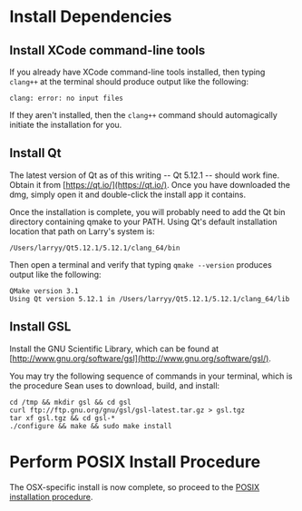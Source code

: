 # Install Dependencies

## Install XCode command-line tools
If you already have XCode command-line tools installed, then typing `clang++` at the terminal should produce output like the following:
```
clang: error: no input files
```
If they aren't installed, then the `clang++` command should automagically initiate the installation for you.

## Install Qt
The latest version of Qt as of this writing -- Qt 5.12.1 -- should work fine.  Obtain it from [https://qt.io/](https://qt.io/).  Once you have downloaded the dmg, simply open it and double-click the install app it contains.

Once the installation is complete, you will probably need to add the Qt bin directory containing qmake to your PATH. Using Qt's default installation location that path on Larry's system is:

`/Users/larryy/Qt5.12.1/5.12.1/clang_64/bin`

Then open a terminal and verify that typing `qmake --version` produces output like the following:
```
QMake version 3.1
Using Qt version 5.12.1 in /Users/larryy/Qt5.12.1/5.12.1/clang_64/lib
```

## Install GSL
Install the GNU Scientific Library, which can be found at [http://www.gnu.org/software/gsl](http://www.gnu.org/software/gsl/).

You may try the following sequence of commands in your terminal, which is the procedure Sean uses to download, build, and install:
```
cd /tmp && mkdir gsl && cd gsl
curl ftp://ftp.gnu.org/gnu/gsl/gsl-latest.tar.gz > gsl.tgz
tar xf gsl.tgz && cd gsl-*
./configure && make && sudo make install
```

# Perform POSIX Install Procedure
The OSX-specific install is now complete, so proceed to the [POSIX installation procedure](./Installing-on-POSIX).
